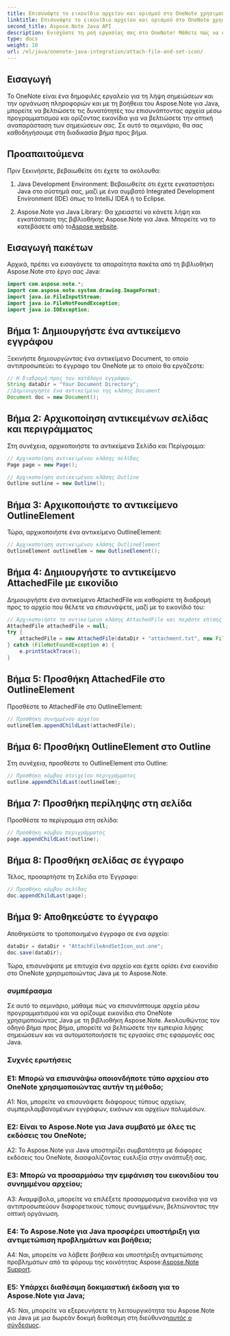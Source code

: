 ```yaml
---
title: Επισυνάψτε το εικονίδιο αρχείου και ορισμού στο OneNote χρησιμοποιώντας Java
linktitle: Επισυνάψτε το εικονίδιο αρχείου και ορισμού στο OneNote χρησιμοποιώντας Java
second_title: Aspose.Note Java API
description: Ενισχύστε τη ροή εργασίας σας στο OneNote! Μάθετε πώς να επισυνάπτετε αρχεία και να προσαρμόζετε εικονίδια μέσω προγραμματισμού σε Java με το Aspose.Note. Εύκολα βήματα και κωδικός συμπεριλαμβάνεται! #OneNote #Java #Aspose
type: docs
weight: 10
url: /el/java/onenote-java-integration/attach-file-and-set-icon/
---
```

## Εισαγωγή

Το OneNote είναι ένα δημοφιλές εργαλείο για τη λήψη σημειώσεων και την οργάνωση πληροφοριών και με τη βοήθεια του Aspose.Note για Java, μπορείτε να βελτιώσετε τις δυνατότητές του επισυνάπτοντας αρχεία μέσω προγραμματισμού και ορίζοντας εικονίδια για να βελτιώσετε την οπτική αναπαράσταση των σημειώσεων σας. Σε αυτό το σεμινάριο, θα σας καθοδηγήσουμε στη διαδικασία βήμα προς βήμα.

## Προαπαιτούμενα

Πριν ξεκινήσετε, βεβαιωθείτε ότι έχετε τα ακόλουθα:

1. Java Development Environment: Βεβαιωθείτε ότι έχετε εγκαταστήσει Java στο σύστημά σας, μαζί με ένα συμβατό Integrated Development Environment (IDE) όπως το IntelliJ IDEA ή το Eclipse.
   
2.  Aspose.Note για Java Library: Θα χρειαστεί να κάνετε λήψη και εγκατάσταση της βιβλιοθήκης Aspose.Note για Java. Μπορείτε να το κατεβάσετε από το[Aspose website](https://releases.aspose.com/note/java/).

## Εισαγωγή πακέτων

Αρχικά, πρέπει να εισαγάγετε τα απαραίτητα πακέτα από τη βιβλιοθήκη Aspose.Note στο έργο σας Java:

```java
import com.aspose.note.*;
import com.aspose.note.system.drawing.ImageFormat;
import java.io.FileInputStream;
import java.io.FileNotFoundException;
import java.io.IOException;
```

## Βήμα 1: Δημιουργήστε ένα αντικείμενο εγγράφου

Ξεκινήστε δημιουργώντας ένα αντικείμενο Document, το οποίο αντιπροσωπεύει το έγγραφο του OneNote με το οποίο θα εργάζεστε:

```java
// Η διαδρομή προς τον κατάλογο εγγράφων.
String dataDir = "Your Document Directory";
//Δημιουργήστε ένα αντικείμενο της κλάσης Document
Document doc = new Document();
```

## Βήμα 2: Αρχικοποίηση αντικειμένων σελίδας και περιγράμματος

Στη συνέχεια, αρχικοποιήστε τα αντικείμενα Σελίδα και Περίγραμμα:

```java
// Αρχικοποίηση αντικειμένου κλάσης σελίδας
Page page = new Page();

// Αρχικοποίηση αντικειμένου κλάσης Outline
Outline outline = new Outline();
```

## Βήμα 3: Αρχικοποιήστε το αντικείμενο OutlineElement

Τώρα, αρχικοποιήστε ένα αντικείμενο OutlineElement:

```java
// Αρχικοποίηση αντικειμένου κλάσης OutlineElement
OutlineElement outlineElem = new OutlineElement();
```

## Βήμα 4: Δημιουργήστε το αντικείμενο AttachedFile με εικονίδιο

Δημιουργήστε ένα αντικείμενο AttachedFile και καθορίστε τη διαδρομή προς το αρχείο που θέλετε να επισυνάψετε, μαζί με το εικονίδιό του:

```java
// Αρχικοποιήστε το αντικείμενο κλάσης AttachedFile και περάστε επίσης τη διαδρομή του εικονιδίου του
AttachedFile attachedFile = null;
try {
    attachedFile = new AttachedFile(dataDir + "attachment.txt", new FileInputStream(dataDir  + "icon.jpg"), ImageFormat.getJpeg());
} catch (FileNotFoundException e) {
    e.printStackTrace();
}
```

## Βήμα 5: Προσθήκη AttachedFile στο OutlineElement

Προσθέστε το AttachedFile στο OutlineElement:

```java
// Προσθήκη συνημμένου αρχείου
outlineElem.appendChildLast(attachedFile);
```

## Βήμα 6: Προσθήκη OutlineElement στο Outline

Στη συνέχεια, προσθέστε το OutlineElement στο Outline:

```java
// Προσθήκη κόμβου στοιχείου περιγράμματος
outline.appendChildLast(outlineElem);
```

## Βήμα 7: Προσθήκη περίληψης στη σελίδα

Προσθέστε το περίγραμμα στη σελίδα:

```java
// Προσθήκη κόμβου περιγράμματος
page.appendChildLast(outline);
```

## Βήμα 8: Προσθήκη σελίδας σε έγγραφο

Τέλος, προσαρτήστε τη Σελίδα στο Έγγραφο:

```java
// Προσθήκη κόμβου σελίδας
doc.appendChildLast(page);
```

## Βήμα 9: Αποθηκεύστε το έγγραφο

Αποθηκεύστε το τροποποιημένο έγγραφο σε ένα αρχείο:

```java
dataDir = dataDir + "AttachFileAndSetIcon_out.one";
doc.save(dataDir);
```

Τώρα, επισυνάψατε με επιτυχία ένα αρχείο και έχετε ορίσει ένα εικονίδιο στο OneNote χρησιμοποιώντας Java με το Aspose.Note.

### συμπέρασμα

Σε αυτό το σεμινάριο, μάθαμε πώς να επισυνάπτουμε αρχεία μέσω προγραμματισμού και να ορίζουμε εικονίδια στο OneNote χρησιμοποιώντας Java με τη βιβλιοθήκη Aspose.Note. Ακολουθώντας τον οδηγό βήμα προς βήμα, μπορείτε να βελτιώσετε την εμπειρία λήψης σημειώσεων και να αυτοματοποιήσετε τις εργασίες στις εφαρμογές σας Java.

### Συχνές ερωτήσεις

### Ε1: Μπορώ να επισυνάψω οποιονδήποτε τύπο αρχείου στο OneNote χρησιμοποιώντας αυτήν τη μέθοδο;

A1: Ναι, μπορείτε να επισυνάψετε διάφορους τύπους αρχείων, συμπεριλαμβανομένων εγγράφων, εικόνων και αρχείων πολυμέσων.

### Ε2: Είναι το Aspose.Note για Java συμβατό με όλες τις εκδόσεις του OneNote;

A2: Το Aspose.Note για Java υποστηρίζει συμβατότητα με διάφορες εκδόσεις του OneNote, διασφαλίζοντας ευελιξία στην ανάπτυξή σας.

### Ε3: Μπορώ να προσαρμόσω την εμφάνιση του εικονιδίου του συνημμένου αρχείου;

A3: Αναμφίβολα, μπορείτε να επιλέξετε προσαρμοσμένα εικονίδια για να αντιπροσωπεύουν διαφορετικούς τύπους συνημμένων, βελτιώνοντας την οπτική οργάνωση.

### Ε4: Το Aspose.Note για Java προσφέρει υποστήριξη για αντιμετώπιση προβλημάτων και βοήθεια;

 A4: Ναι, μπορείτε να λάβετε βοήθεια και υποστήριξη αντιμετώπισης προβλημάτων από τα φόρουμ της κοινότητας Aspose:[Aspose.Note Support](https://forum.aspose.com/c/note/28).

### Ε5: Υπάρχει διαθέσιμη δοκιμαστική έκδοση για το Aspose.Note για Java;

A5: Ναι, μπορείτε να εξερευνήσετε τη λειτουργικότητα του Aspose.Note για Java με μια δωρεάν δοκιμή διαθέσιμη στη διεύθυνση[αυτός ο σύνδεσμος](https://releases.aspose.com/).

